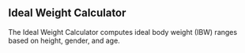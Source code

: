 ## Ideal Weight Calculator

The Ideal Weight Calculator computes ideal body weight (IBW) ranges based on height, gender, and age.
